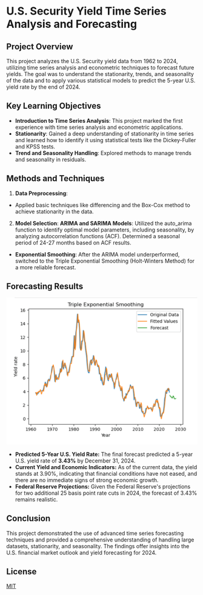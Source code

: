 # U.S. Security Yield Time Series Analysis and Forecasting



## Project Overview

This project analyzes the U.S. Security yield data from 1962 to 2024, utilizing time series analysis and econometric techniques to forecast future yields. The goal was to understand the stationarity, trends, and seasonality of the data and to apply various statistical models to predict the 5-year U.S. yield rate by the end of 2024.

## Key Learning Objectives
+ **Introduction to Time Series Analysis**: This project marked the first experience with time series analysis and econometric applications.
+ **Stationarity**: Gained a deep understanding of stationarity in time series and learned how to identify it using statistical tests like the Dickey-Fuller and KPSS tests.
+ **Trend and Seasonality Handling**: Explored methods to manage trends and seasonality in residuals.

## Methods and Techniques
1. **Data Preprocessing**:
+ Applied basic techniques like differencing and the Box-Cox method to achieve stationarity in the data.
2. **Model Selection**:
**ARIMA and SARIMA Models**: 
Utilized the auto_arima function to identify optimal model parameters, including seasonality, by analyzing autocorrelation functions (ACF). Determined a seasonal period of 24-27 months based on ACF results.
+ **Exponential Smoothing**: After the ARIMA model underperformed, switched to the Triple Exponential Smoothing (Holt-Winters Method) for a more reliable forecast.

## Forecasting Results
![image_alt](https://github.com/whistlesurprise/US-5Y-Yield-Forecasting/blob/654357e6abbf8558cb327f5348c5db58db467152/Screenshot%202024-10-22%20at%2022.32.05.png)
+ **Predicted 5-Year U.S. Yield Rate:** The final forecast predicted a 5-year U.S. yield rate of **3.43%** by December 31, 2024.
+ **Current Yield and Economic Indicators:** As of the current data, the yield stands at 3.90%, indicating that financial conditions have not eased, and there are no immediate signs of strong economic growth.
+ **Federal Reserve Projections:** Given the Federal Reserve's projections for two additional 25 basis point rate cuts in 2024, the forecast of 3.43% remains realistic.

## Conclusion


This project demonstrated the use of advanced time series forecasting techniques and provided a comprehensive understanding of handling large datasets, stationarity, and seasonality. The findings offer insights into the U.S. financial market outlook and yield forecasting for 2024.

## License

[MIT](https://choosealicense.com/licenses/mit/)
